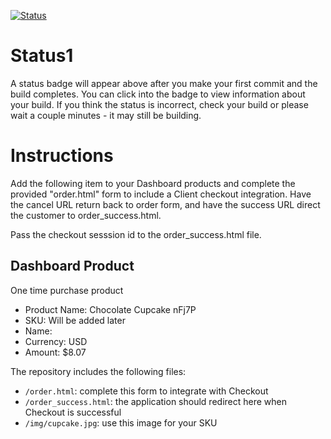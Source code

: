 [![Status](https://img.shields.io/badge/status-SUBMITTABLE%20COMMIT:%205d8f386ee04fb2913caf4bc5df9f15bfacbf4086-brightgreen.svg)](https://github.com/crowdbotics-challenges/bakery_scaffold_Vw9SZARuhTCZympA/commit/5d8f386ee04fb2913caf4bc5df9f15bfacbf4086)



# Status1

A status badge will appear above after you make your first commit and the build completes. You can click into the badge to view information about your build. If you think the status is incorrect, check your build or please wait a couple minutes - it may still be building.

# Instructions

Add the following item to your Dashboard products and complete the provided "order.html" form to include a Client checkout integration. Have the cancel URL return back to order form, and have the success URL direct the customer to order_success.html.

Pass the checkout sesssion id to the order_success.html file.

## Dashboard Product
One time purchase product
* Product Name: Chocolate Cupcake nFj7P
* SKU: Will be added later
* Name: 
* Currency: USD
* Amount: $8.07

The repository includes the following files:
* `/order.html`: complete this form to integrate with Checkout
* `/order_success.html`: the application should redirect here when Checkout is successful
* `/img/cupcake.jpg`: use this image for your SKU

